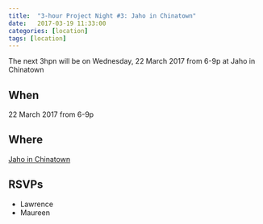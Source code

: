 ```yaml
---
title:  "3-hour Project Night #3: Jaho in Chinatown"
date:   2017-03-19 11:33:00
categories: [location]
tags: [location]
---
```


The next 3hpn will be on Wednesday, 22 March 2017 from 6-9p at Jaho in Chinatown

## When

22 March 2017 from 6-9p

## Where

[Jaho in Chinatown](https://www.google.com/maps/dir/''/''/@42.3518118,-71.1333014,12z/data=!3m1!4b1!4m8!4m7!1m0!1m5!1m1!1s0x89e37a77bfcb3847:0x68475d4b7f074086!2m2!1d-71.0632615!2d42.3518331)

## RSVPs

* Lawrence
* Maureen